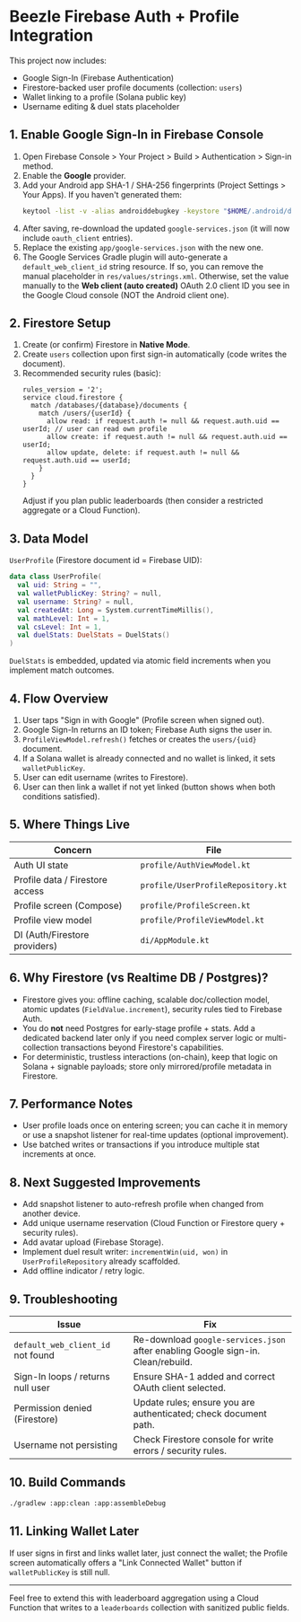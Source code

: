 # Beezle Firebase Auth + Profile Integration

This project now includes:
- Google Sign-In (Firebase Authentication)
- Firestore-backed user profile documents (collection: `users`)
- Wallet linking to a profile (Solana public key)
- Username editing & duel stats placeholder

## 1. Enable Google Sign-In in Firebase Console
1. Open Firebase Console > Your Project > Build > Authentication > Sign-in method.
2. Enable the **Google** provider.
3. Add your Android app SHA-1 / SHA-256 fingerprints (Project Settings > Your Apps). If you haven't generated them:
   ```bash
   keytool -list -v -alias androiddebugkey -keystore "$HOME/.android/debug.keystore" -storepass android -keypass android | grep -E "SHA1|SHA-256"
   ```
4. After saving, re-download the updated `google-services.json` (it will now include `oauth_client` entries).
5. Replace the existing `app/google-services.json` with the new one.
6. The Google Services Gradle plugin will auto-generate a `default_web_client_id` string resource. If so, you can remove the manual placeholder in `res/values/strings.xml`. Otherwise, set the value manually to the **Web client (auto created)** OAuth 2.0 client ID you see in the Google Cloud console (NOT the Android client one).

## 2. Firestore Setup
1. Create (or confirm) Firestore in **Native Mode**.
2. Create `users` collection upon first sign-in automatically (code writes the document).
3. Recommended security rules (basic):
   ```
   rules_version = '2';
   service cloud.firestore {
     match /databases/{database}/documents {
       match /users/{userId} {
         allow read: if request.auth != null && request.auth.uid == userId; // user can read own profile
         allow create: if request.auth != null && request.auth.uid == userId;
         allow update, delete: if request.auth != null && request.auth.uid == userId;
       }
     }
   }
   ```
   Adjust if you plan public leaderboards (then consider a restricted aggregate or a Cloud Function).

## 3. Data Model
`UserProfile` (Firestore document id = Firebase UID):
```kotlin
data class UserProfile(
  val uid: String = "",
  val walletPublicKey: String? = null,
  val username: String? = null,
  val createdAt: Long = System.currentTimeMillis(),
  val mathLevel: Int = 1,
  val csLevel: Int = 1,
  val duelStats: DuelStats = DuelStats()
)
```
`DuelStats` is embedded, updated via atomic field increments when you implement match outcomes.

## 4. Flow Overview
1. User taps "Sign in with Google" (Profile screen when signed out).
2. Google Sign-In returns an ID token; Firebase Auth signs the user in.
3. `ProfileViewModel.refresh()` fetches or creates the `users/{uid}` document.
4. If a Solana wallet is already connected and no wallet is linked, it sets `walletPublicKey`.
5. User can edit username (writes to Firestore).
6. User can then link a wallet if not yet linked (button shows when both conditions satisfied).

## 5. Where Things Live
| Concern | File |
|---------|------|
| Auth UI state | `profile/AuthViewModel.kt` |
| Profile data / Firestore access | `profile/UserProfileRepository.kt` |
| Profile screen (Compose) | `profile/ProfileScreen.kt` |
| Profile view model | `profile/ProfileViewModel.kt` |
| DI (Auth/Firestore providers) | `di/AppModule.kt` |

## 6. Why Firestore (vs Realtime DB / Postgres)?
- Firestore gives you: offline caching, scalable doc/collection model, atomic updates (`FieldValue.increment`), security rules tied to Firebase Auth.
- You do **not** need Postgres for early-stage profile + stats. Add a dedicated backend later only if you need complex server logic or multi-collection transactions beyond Firestore's capabilities.
- For deterministic, trustless interactions (on-chain), keep that logic on Solana + signable payloads; store only mirrored/profile metadata in Firestore.

## 7. Performance Notes
- User profile loads once on entering screen; you can cache it in memory or use a snapshot listener for real-time updates (optional improvement).
- Use batched writes or transactions if you introduce multiple stat increments at once.

## 8. Next Suggested Improvements
- Add snapshot listener to auto-refresh profile when changed from another device.
- Add unique username reservation (Cloud Function or Firestore query + security rules).
- Add avatar upload (Firebase Storage).
- Implement duel result writer: `incrementWin(uid, won)` in `UserProfileRepository` already scaffolded.
- Add offline indicator / retry logic.

## 9. Troubleshooting
| Issue | Fix |
|-------|-----|
| `default_web_client_id` not found | Re-download `google-services.json` after enabling Google sign-in. Clean/rebuild. |
| Sign-In loops / returns null user | Ensure SHA-1 added and correct OAuth client selected. |
| Permission denied (Firestore) | Update rules; ensure you are authenticated; check document path. |
| Username not persisting | Check Firestore console for write errors / security rules. |

## 10. Build Commands
```bash
./gradlew :app:clean :app:assembleDebug
```

## 11. Linking Wallet Later
If user signs in first and links wallet later, just connect the wallet; the Profile screen automatically offers a "Link Connected Wallet" button if `walletPublicKey` is still null.

---
Feel free to extend this with leaderboard aggregation using a Cloud Function that writes to a `leaderboards` collection with sanitized public fields.

